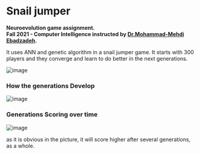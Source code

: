 # Snail jumper
**Neuroevolution game assignment.**  
**Fall 2021 - Computer Intelligence instructed by [Dr.Mohammad-Mehdi Ebadzadeh](https://aut.ac.ir/cv/2130/MOHAMMAD-MEHDI-EBADZADEH?slc_lang=en&&cv=2130&mod=scv).**  

It uses ANN and genetic algorithm in a snail jumper game. It starts with 300 players and they converge and learn to do better in the next generations.

![image](https://user-images.githubusercontent.com/61980014/188205391-13646d4c-2539-4aea-9c66-e53355ace75b.png)

### How the generations Develop 

![image](https://user-images.githubusercontent.com/61980014/188205499-833d3a23-4f33-4538-b7a3-c1ae5c472e3c.png)

### Generations Scoring over time

![image](https://user-images.githubusercontent.com/61980014/188205836-e9e21044-1ffa-4ff4-8605-a90a46c48826.png)

as it is obvious in the picture, it will score higher after several generations, as a whole.

